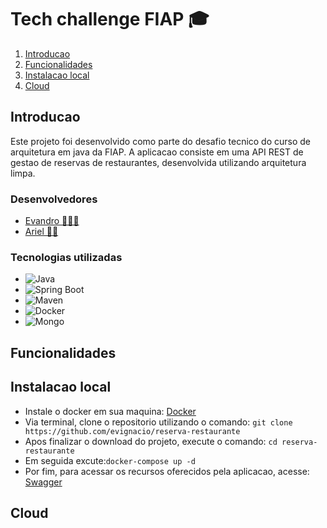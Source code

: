 # Tech challenge FIAP 🎓

1. [Introducao](#Introducao)
2. [Funcionalidades](#Funcionalidades)
2. [Instalacao local](#Instalacao)
3. [Cloud](#cloud)

## Introducao

Este projeto foi desenvolvido como parte do desafio tecnico do curso de arquitetura em java da FIAP. A aplicacao
consiste em uma API REST de gestao de reservas de restaurantes, desenvolvida utilizando arquitetura limpa.

### Desenvolvedores

* [Evandro 🧑🏾‍💻](https://github.com/evignacio) <br>
* [Ariel 🧑‍💻](https://github.com/Neuyer)

### Tecnologias utilizadas

* ![Java](https://img.shields.io/badge/Java-21-blue?style=for-the-badge&logo=java)
* ![Spring Boot](https://img.shields.io/badge/Spring%20Boot-3.3.5-brightgreen?style=for-the-badge)
* ![Maven](https://img.shields.io/badge/Maven-3.8.6-C71A36?style=for-the-badge&logo=apachemaven)
* ![Docker](https://img.shields.io/badge/Docker-24.0.6-2496ED?style=for-the-badge&logo=docker)
* ![Mongo](https://img.shields.io/badge/MongoDB-4EA94B?style=for-the-badge&logo=mongodb&logoColor=white)

## Funcionalidades

## Instalacao local

* Instale o docker em sua maquina: [Docker](https://docs.docker.com/engine/install/)
* Via terminal, clone o repositorio utilizando o comando: `git clone https://github.com/evignacio/reserva-restaurante`
* Apos finalizar o download do projeto, execute o comando: `cd reserva-restaurante`
* Em seguida excute:`docker-compose up -d`
* Por fim, para acessar os recursos oferecidos pela aplicacao, acesse: [Swagger](http://localhost:8080/swagger-ui/index.html#/)

## Cloud
